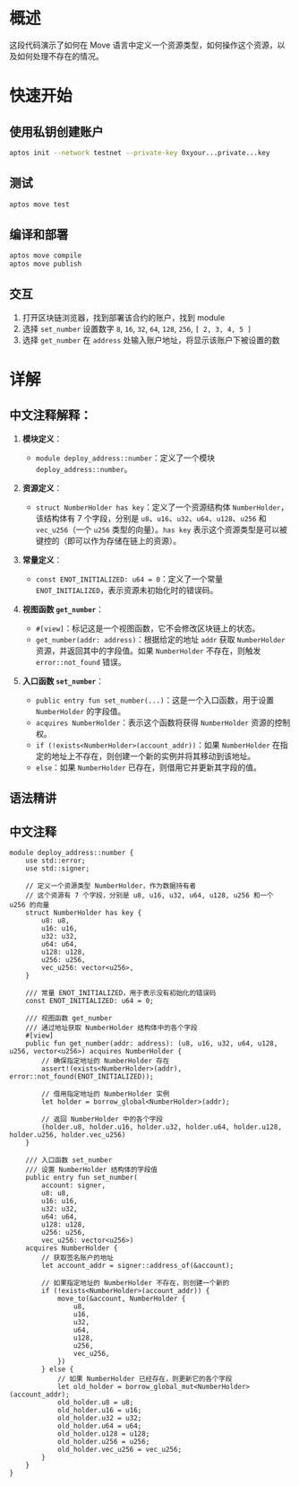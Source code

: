 # 概述

这段代码演示了如何在 Move 语言中定义一个资源类型，如何操作这个资源，以及如何处理不存在的情况。


# 快速开始

## 使用私钥创建账户

```bash
aptos init --network testnet --private-key 0xyour...private...key
```

## 测试
```bash
aptos move test
```
## 编译和部署

```bash
aptos move compile
aptos move publish
```

## 交互

1. 打开区块链浏览器，找到部署该合约的账户，找到 module
2. 选择 `set_number` 设置数字 `8`, `16`, `32`, `64`, `128`, `256`, `[ 2, 3, 4, 5 ]`
3. 选择 `get_number` 在 `address` 处输入账户地址，将显示该账户下被设置的数


# 详解

## 中文注释解释：

1. **模块定义**：
    - `module deploy_address::number`：定义了一个模块 `deploy_address::number`。

2. **资源定义**：
    - `struct NumberHolder has key`：定义了一个资源结构体 `NumberHolder`，该结构体有 7 个字段，分别是 `u8`、`u16`、`u32`、`u64`、`u128`、`u256` 和 `vec_u256`（一个 `u256` 类型的向量）。`has key` 表示这个资源类型是可以被键控的（即可以作为存储在链上的资源）。

3. **常量定义**：
    - `const ENOT_INITIALIZED: u64 = 0`：定义了一个常量 `ENOT_INITIALIZED`，表示资源未初始化时的错误码。

4. **视图函数 `get_number`**：
    - `#[view]`：标记这是一个视图函数，它不会修改区块链上的状态。
    - `get_number(addr: address)`：根据给定的地址 `addr` 获取 `NumberHolder` 资源，并返回其中的字段值。如果 `NumberHolder` 不存在，则触发 `error::not_found` 错误。

5. **入口函数 `set_number`**：
    - `public entry fun set_number(...)`：这是一个入口函数，用于设置 `NumberHolder` 的字段值。
    - `acquires NumberHolder`：表示这个函数将获得 `NumberHolder` 资源的控制权。
    - `if (!exists<NumberHolder>(account_addr))`：如果 `NumberHolder` 在指定的地址上不存在，则创建一个新的实例并将其移动到该地址。
    - `else`：如果 `NumberHolder` 已存在，则借用它并更新其字段的值。

## 语法精讲


## 中文注释

```move
module deploy_address::number {
    use std::error;
    use std::signer;

    // 定义一个资源类型 NumberHolder，作为数据持有者
    // 这个资源有 7 个字段，分别是 u8, u16, u32, u64, u128, u256 和一个 u256 的向量
    struct NumberHolder has key {
        u8: u8,
        u16: u16,
        u32: u32,
        u64: u64,
        u128: u128,
        u256: u256,
        vec_u256: vector<u256>,
    }

    /// 常量 ENOT_INITIALIZED，用于表示没有初始化的错误码
    const ENOT_INITIALIZED: u64 = 0;

    /// 视图函数 get_number
    /// 通过地址获取 NumberHolder 结构体中的各个字段
    #[view]
    public fun get_number(addr: address): (u8, u16, u32, u64, u128, u256, vector<u256>) acquires NumberHolder {
        // 确保指定地址的 NumberHolder 存在
        assert!(exists<NumberHolder>(addr), error::not_found(ENOT_INITIALIZED));
        
        // 借用指定地址的 NumberHolder 实例
        let holder = borrow_global<NumberHolder>(addr);

        // 返回 NumberHolder 中的各个字段
        (holder.u8, holder.u16, holder.u32, holder.u64, holder.u128, holder.u256, holder.vec_u256)
    }

    /// 入口函数 set_number
    /// 设置 NumberHolder 结构体的字段值
    public entry fun set_number(
        account: signer,
        u8: u8,
        u16: u16,
        u32: u32,
        u64: u64,
        u128: u128,
        u256: u256,
        vec_u256: vector<u256>)
    acquires NumberHolder {
        // 获取签名账户的地址
        let account_addr = signer::address_of(&account);

        // 如果指定地址的 NumberHolder 不存在，则创建一个新的
        if (!exists<NumberHolder>(account_addr)) {
            move_to(&account, NumberHolder {
                u8,
                u16,
                u32,
                u64,
                u128,
                u256,
                vec_u256,
            })
        } else {
            // 如果 NumberHolder 已经存在，则更新它的各个字段
            let old_holder = borrow_global_mut<NumberHolder>(account_addr);
            old_holder.u8 = u8;
            old_holder.u16 = u16;
            old_holder.u32 = u32;
            old_holder.u64 = u64;
            old_holder.u128 = u128;
            old_holder.u256 = u256;
            old_holder.vec_u256 = vec_u256;
        }
    }
}
```
